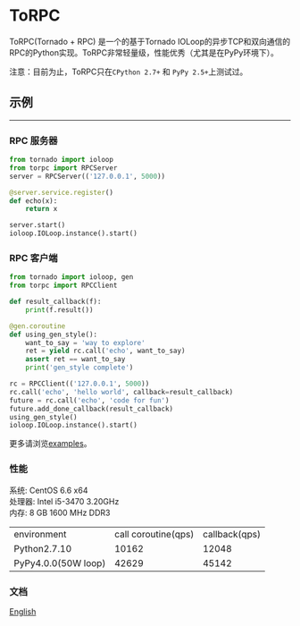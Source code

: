 # ToRPC

ToRPC(Tornado + RPC) 是一个的基于Tornado IOLoop的异步TCP和双向通信的RPC的Python实现。ToRPC非常轻量级，性能优秀（尤其是在PyPy环境下）。

注意：目前为止，ToRPC只在`CPython 2.7+` 和 `PyPy 2.5+`上测试过。

## 示例
--------

### RPC 服务器
```python
from tornado import ioloop
from torpc import RPCServer
server = RPCServer(('127.0.0.1', 5000))

@server.service.register()
def echo(x):
    return x

server.start()
ioloop.IOLoop.instance().start()
```

### RPC 客户端
```python
from tornado import ioloop, gen
from torpc import RPCClient

def result_callback(f):
    print(f.result())

@gen.coroutine
def using_gen_style():
    want_to_say = 'way to explore'
    ret = yield rc.call('echo', want_to_say)
    assert ret == want_to_say
    print('gen_style complete')

rc = RPCClient(('127.0.0.1', 5000))
rc.call('echo', 'hello world', callback=result_callback)
future = rc.call('echo', 'code for fun')
future.add_done_callback(result_callback)
using_gen_style()
ioloop.IOLoop.instance().start()
```

更多请浏览[examples](https://github.com/yoki123/torpc/tree/master/examples)。

### 性能

系统: CentOS 6.6 x64<br/>
处理器: Intel i5-3470 3.20GHz<br/>
内存: 8 GB 1600 MHz DDR3

<table>
<tr>
    <td>environment</td>
    <td>call coroutine(qps)</td>
    <td>callback(qps)</td>
</tr>
<tr>
    <td>Python2.7.10</td>
    <td>10162</td>
    <td>12048</td>
</tr>
<tr>
    <td>PyPy4.0.0(50W loop)</td>
    <td>42629</td>
    <td>45142</td>
</tr>
</table>

### 文档
[English](https://github.com/yoki123/torpc/blob/master/README.md)